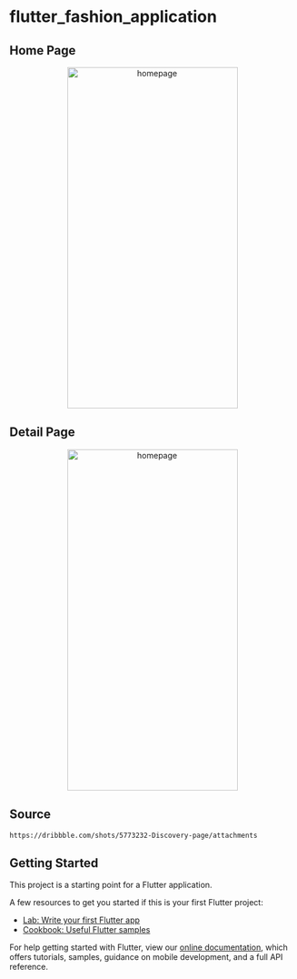 
# flutter_fashion_application
## Home Page
<p align="center">
  <img  src="https://user-images.githubusercontent.com/68864968/153721695-050e1529-43bb-40f6-863c-cb5c31f4beb0.png" alt='homepage' width="300" height="600">
</p>


## Detail Page
<p align="center">
<img src="https://user-images.githubusercontent.com/68864968/153721699-2104b92b-747f-443f-9b11-504554a16d5d.png" alt='homepage' width="300" height="600">
</p>

## Source
```
https://dribbble.com/shots/5773232-Discovery-page/attachments
```
## Getting Started

This project is a starting point for a Flutter application.

A few resources to get you started if this is your first Flutter project:

- [Lab: Write your first Flutter app](https://flutter.dev/docs/get-started/codelab)
- [Cookbook: Useful Flutter samples](https://flutter.dev/docs/cookbook)

For help getting started with Flutter, view our
[online documentation](https://flutter.dev/docs), which offers tutorials,
samples, guidance on mobile development, and a full API reference.
